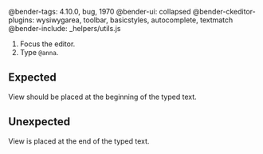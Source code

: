@bender-tags: 4.10.0, bug, 1970
@bender-ui: collapsed
@bender-ckeditor-plugins: wysiwygarea, toolbar, basicstyles, autocomplete, textmatch
@bender-include: _helpers/utils.js

1. Focus the editor.
1. Type `@anna`.

## Expected

View should be placed at the beginning of the typed text.

## Unexpected

View is placed at the end of the typed text.
